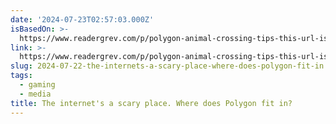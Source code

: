 ```yaml
---
date: '2024-07-23T02:57:03.000Z'
isBasedOn: >-
  https://www.readergrev.com/p/polygon-animal-crossing-tips-this-url-is-an-seo-joke
link: >-
  https://www.readergrev.com/p/polygon-animal-crossing-tips-this-url-is-an-seo-joke
slug: 2024-07-22-the-internets-a-scary-place-where-does-polygon-fit-in
tags:
  - gaming
  - media
title: The internet's a scary place. Where does Polygon fit in?
---
```

 
